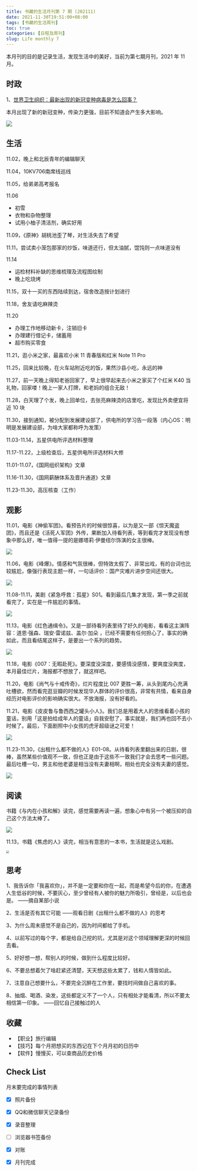 ```yaml
---
title: 书藏的生活月刊第 7 期 (202111)
date: 2021-11-30T19:51:00+08:00
tags: [书藏的生活周刊]
toc: true
categories: [日程及周刊]
slug: Life monthly 7
---
```


本月刊的目的是记录生活，发现生活中的美好，当前为第七期月刊，2021 年 11 月。

<!--more-->

## 时政

1、[世界卫生组织：最新出现的新冠变种病毒是怎么回事？](https://finance.sina.com.cn/tech/2021-11-29/doc-ikyakumx0895160.shtml)

本月出现了新的新冠变种，传染力更强，目前不知道会产生多大影响。

![](https://img.ithome.com/newsuploadfiles/2021/11/310d7a86-1e43-4c6a-8bce-1cccb6bca556.jpg@s_2,w_820,h_387)

## 生活

11.02，晚上和北辰青年的编辑聊天

11.04，10KV706南席线巡线

11.05，给弟弟高考报名

11.06

- 初雪
- 衣物和杂物整理
- 试用小柚子清洁剂，确实好用

11.09，《原神》胡桃池歪了琴，对生活失去了希望

11.11，尝试卖小笼包那家的炒饭，味道还行，但太油腻，馄饨则一点味道没有

11.14

- 运检材料补缺的思维梳理及流程图绘制
- 晚上吃烧烤

11.15，双十一买的东西陆续到达，宿舍改造按计划进行

11.18，舍友请吃麻辣烫

11.20

- 办理工作地移动新卡，注销旧卡
- 办理建行借记卡，储蓄用
- 超市购买零食

11.21，逛小米之家，最喜欢小米 11 青春版和红米 Note 11 Pro

11.25，回来比较晚，在火车站附近吃的饭，果然沙县小吃，永远的神

11.27，前一天晚上得知老爸回家了，早上很早起来去小米之家买了个红米 K40 当礼物，回家喽！晚上一家人打牌，和老妈的组合无敌！

11.28，白天理了个发，晚上回单位，去张亮麻辣烫的店里吃，发现比外卖便宜将近 10 块

11.30，接到通知，被分配到发展建设部了，供电所的学习告一段落（内心OS：明明是发展建设部，为啥大家都称呼为发策）

11.03-11.14，五星供电所评选材料整理

11.17-11.22，上级检查后，五星供电所评选材料大修

11.01-11.07，《国网组织架构》文章

11.16-11.30，《国网薪酬体系及晋升通道》文章

11.23-11.30，高压核查（工作）

## 观影

11.01，电影《神偷军团》。看预告片的时候很惊喜，以为是又一部《惊天魔盗团》，而且还是《活死人军团》外传，果断加入待看列表，等到看完才发现没有想象中那么好，唯一值得一提的是娜塔莉·伊曼纽尔饰演的女主很棒。

![](https://picped-1301226557.cos.ap-beijing.myqcloud.com/ZK_20211130_神偷军团.jpg)

11.06，电影《峰爆》。情感和气氛很棒，但特效太假了、非常出戏，有的台词也比较尴尬，像强行表现主题一样，一句话评价：国产灾难片进步空间还很大。

![](https://picped-1301226557.cos.ap-beijing.myqcloud.com/ZK_20211130_峰爆.jpg)

11.08-11.11，美剧《紧急呼救：孤星》S01。看到最后几集才发现，第一季之前就看完了，实在是一件尴尬的事情。

![](https://picped-1301226557.cos.ap-beijing.myqcloud.com/ZK_20211130_紧急呼救孤星.jpg)

11.13，电影《红色通缉令》。又是一部待看列表里待了好久的电影，看看这主演阵容：道恩·强森、瑞安·雷诺兹、盖尔·加朵 ，已经不需要有任何担心了，事实的确如此，而且看结尾这样子，是要出一个系列的趋势。

![](https://picped-1301226557.cos.ap-beijing.myqcloud.com/ZK_20211130_红色通缉令.jpg)

11.18，电影《007：无暇赴死》。要深度没深度，要感情没感情，要爽度没爽度，本月最佳烂片，海报都不想放了，就这样吧。

11.20，电影《尚气与十戒传奇》，烂片程度比 007 更胜一筹，从头到尾内心充满吐槽欲，然而看完逛豆瓣的时候发现华人群体的评价很高，非常有共情，看来自身经历对电影评价的影响确实很大。不放海报，没有好看的。

11.21，电影《皮皮鲁与鲁西西之罐头小人》。我们总是用着大人的思维看着小孩的童话，别用「这是拍给成年人的童话」自我安慰了，事实就是，我们再也回不去小时候了。最后，下面剧照中小女孩的虎牙超级谜之可爱！

![](https://picped-1301226557.cos.ap-beijing.myqcloud.com/ZK_20211130_皮皮鲁与鲁西西之罐头小人.jpg)

11.23-11.30，《出租什么都不做的人》E01-08。从待看列表里翻出来的日剧，很棒，虽然某些价值观不一致，但也正是由于这些不一致我们才会去思考一些问题。最后吐槽一句，男主和他老婆是相当没有夫妻相啊，相处也完全没有夫妻的感觉。

![](https://picped-1301226557.cos.ap-beijing.myqcloud.com/ZK_20211130_出租什么都不做的人.jpg)

## 阅读

书籍《与内在小孩和解》读完，感觉需要再读一遍，想象心中有另一个被压抑的自己这个方法太棒了。

![](https://picped-1301226557.cos.ap-beijing.myqcloud.com/ZK_20211130_与内在小孩和解.jpg)

11.13，书籍《焦虑的人》读完，相当有意思的一本书，生活就是这么戏剧。

<img src="https://picped-1301226557.cos.ap-beijing.myqcloud.com/ZK_20211130_焦虑的人.jpg" style="zoom:50%;" />

## 思考

1、我告诉你「我喜欢你」，并不是一定要和你在一起，而是希望今后的你，在遭遇人生低谷的时候，不要灰心，至少曾经有人被你的魅力所吸引，曾经是，以后也会是。    ——摘自某部小说

2、生活是否有其它可能  ——观看日剧《出租什么都不做的人》的思考

3、为什么周末感觉不是自己的，因为时间都给了手机。

4、以前写过的每个字，都是给自己挖的坑，尤其是对这个领域理解更深的时候回去看。

5、好好想一想，帮别人的时候，做到什么程度比较好。

6、不要总想着欠了啥赶紧还清楚，天天想这些太累了，钱和人情皆如此。

7、注意自己想要什么，不要完全沉醉在工作里，要找时间做自己喜欢的事。

8、抽烟、喝酒、染发，这些都定义不了一个人，只有相处才能看清，所以不要太相信第一印象。 ——回忆自己接触过的人

## 收藏

- 【职业】旅行编辑
- 【技巧】每个月把想买的东西记在下个月月初的日历中
- 【软件】慢慢买，可以查商品历史价格

## Check List

月末要完成的事情列表

- [x] 照片备份
- [x] QQ和微信聊天记录备份
- [x] 录音整理
- [ ] 浏览器书签备份
- [x] 对账
- [x] 月刊完成







